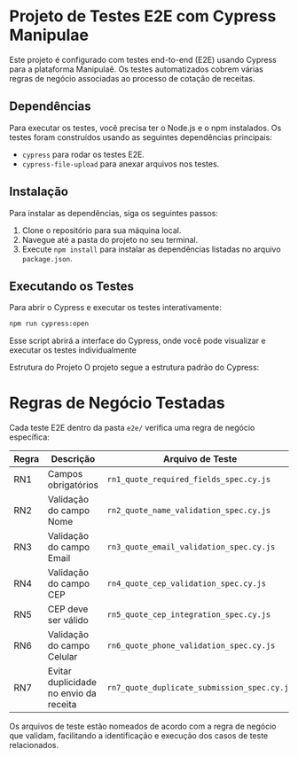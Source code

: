 # Projeto de Testes E2E com Cypress Manipulae

Este projeto é configurado com testes end-to-end (E2E) usando Cypress para a plataforma Manipulaê. Os testes automatizados cobrem várias regras de negócio associadas ao processo de cotação de receitas.

## Dependências

Para executar os testes, você precisa ter o Node.js e o npm instalados. Os testes foram construídos usando as seguintes dependências principais:

- `cypress` para rodar os testes E2E.
- `cypress-file-upload` para anexar arquivos nos testes.

## Instalação

Para instalar as dependências, siga os seguintes passos:

1. Clone o repositório para sua máquina local.
2. Navegue até a pasta do projeto no seu terminal.
3. Execute `npm install` para instalar as dependências listadas no arquivo `package.json`.

## Executando os Testes

Para abrir o Cypress e executar os testes interativamente:

```bash
npm run cypress:open
```

Esse script abrirá a interface do Cypress, onde você pode visualizar e executar os testes individualmente

Estrutura do Projeto
O projeto segue a estrutura padrão do Cypress:

# Regras de Negócio Testadas

Cada teste E2E dentro da pasta `e2e/` verifica uma regra de negócio específica:

| Regra | Descrição                              | Arquivo de Teste                            |
| ----- | -------------------------------------- | ------------------------------------------- |
| RN1   | Campos obrigatórios                    | `rn1_quote_required_fields_spec.cy.js`      |
| RN2   | Validação do campo Nome                | `rn2_quote_name_validation_spec.cy.js`      |
| RN3   | Validação do campo Email               | `rn3_quote_email_validation_spec.cy.js`     |
| RN4   | Validação do campo CEP                 | `rn4_quote_cep_validation_spec.cy.js`       |
| RN5   | CEP deve ser válido                    | `rn5_quote_cep_integration_spec.cy.js`      |
| RN6   | Validação do campo Celular             | `rn6_quote_phone_validation_spec.cy.js`     |
| RN7   | Evitar duplicidade no envio da receita | `rn7_quote_duplicate_submission_spec.cy.js` |

Os arquivos de teste estão nomeados de acordo com a regra de negócio que validam, facilitando a identificação e execução dos casos de teste relacionados.
